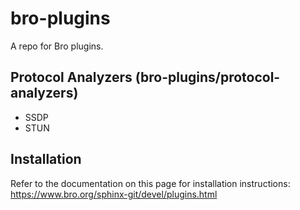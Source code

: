 # bro-plugins
A repo for Bro plugins. 

Protocol Analyzers (bro-plugins/protocol-analyzers)
---
* SSDP
* STUN


Installation
---
Refer to the documentation on this page for installation instructions: https://www.bro.org/sphinx-git/devel/plugins.html
